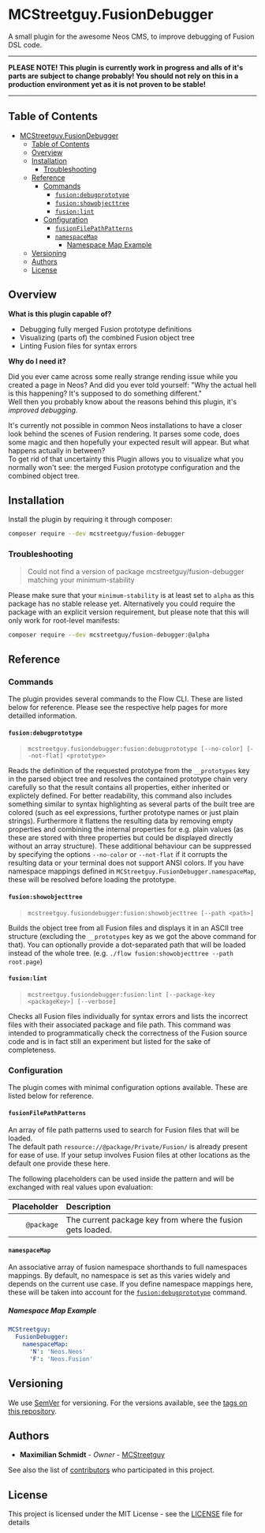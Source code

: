 # MCStreetguy.FusionDebugger

A small plugin for the awesome Neos CMS, to improve debugging of Fusion DSL code.

-------

**PLEASE NOTE! This plugin is currently work in progress and alls of it's parts are subject to change probably! You should not rely on this in a production environment yet as it is not proven to be stable!**

-------
## Table of Contents

- [MCStreetguy.FusionDebugger](#mcstreetguyfusiondebugger)
  - [Table of Contents](#table-of-contents)
  - [Overview](#overview)
  - [Installation](#installation)
    - [Troubleshooting](#troubleshooting)
  - [Reference](#reference)
    - [Commands](#commands)
      - [`fusion:debugprototype`](#fusiondebugprototype)
      - [`fusion:showobjecttree`](#fusionshowobjecttree)
      - [`fusion:lint`](#fusionlint)
    - [Configuration](#configuration)
      - [`fusionFilePathPatterns`](#fusionfilepathpatterns)
      - [`namespaceMap`](#namespacemap)
        - [Namespace Map Example](#namespace-map-example)
  - [Versioning](#versioning)
  - [Authors](#authors)
  - [License](#license)

## Overview

**What is this plugin capable of?**

- Debugging fully merged Fusion prototype definitions
- Visualizing (parts of) the combined Fusion object tree
- Linting Fusion files for syntax errors

**Why do I need it?**

Did you ever came across some really strange rending issue while you created a page in Neos?
And did you ever told yourself: "Why the actual hell is this happening? It's supposed to do something different."  
Well then you probably know about the reasons behind this plugin, it's _improved debugging_.

It's currently not possible in common Neos installations to have a closer look behind the scenes of Fusion rendering.
It parses some code, does some magic and then hopefully your expected result will appear.
But what happens actually in between?  
To get rid of that uncertainty this Plugin allows you to visualize what you normally won't see: the merged Fusion prototype configuration and the combined object tree.

## Installation

Install the plugin by requiring it through composer:

``` bash
composer require --dev mcstreetguy/fusion-debugger
```

### Troubleshooting

> Could not find a version of package mcstreetguy/fusion-debugger matching your minimum-stability

Please make sure that your `minimum-stability` is at least set to `alpha` as this package has no stable release yet.
Alternatively you could require the package with an explicit version requirement, but please note that this will only work for root-level manifests:

``` bash
composer require --dev mcstreetguy/fusion-debugger:@alpha
```

## Reference

### Commands

The plugin provides several commands to the Flow CLI. These are listed below for reference.
Please see the respective help pages for more detailled information.

#### `fusion:debugprototype`
  
> `mcstreetguy.fusiondebugger:fusion:debugprototype [--no-color] [--not-flat] <prototype>`

Reads the definition of the requested prototype from the `__prototypes` key in the parsed object tree and resolves the contained prototype chain very carefully so that the result contains all properties, either inherited or explictely defined.
For better readability, this command also includes something similar to syntax highlighting as several parts of the built tree are colored (such as eel expressions, further prototype names or just plain strings). Furthermore it flattens the resulting data by removing empty properties and combining the internal properties for e.g. plain values (as these are stored with three properties but could be displayed directly without an array structure).
These additional behaviour can be suppressed by specifying the options `--no-color` or `--not-flat` if it corrupts the resulting data or your terminal does not support ANSI colors.
If you have namespace mappings defined in `MCStreetguy.FusionDebugger.namespaceMap`, these will be resolved before loading the prototype.

#### `fusion:showobjecttree`

> `mcstreetguy.fusiondebugger:fusion:showobjecttree [--path <path>]`

Builds the object tree from all Fusion files and displays it in an ASCII tree structure (excluding the `__prototypes` key as we got the above command for that).
You can optionally provide a dot-separated path that will be loaded instead of the whole tree. (e.g. `./flow fusion:showobjecttree --path root.page`)

#### `fusion:lint`

> `mcstreetguy.fusiondebugger:fusion:lint [--package-key <packageKey>] [--verbose]`

Checks all Fusion files individually for syntax errors and lists the incorrect files with their associated package and file path.
This command was intended to programmatically check the correctness of the Fusion source code and is in fact still an experiment but listed for the sake of completeness.

### Configuration

The plugin comes with minimal configuration options available. These are listed below for reference.

#### `fusionFilePathPatterns`

An array of file path patterns used to search for Fusion files that will be loaded.  
The default path `resource://@package/Private/Fusion/` is already present for ease of use.
If your setup involves Fusion files at other locations as the default one provide these here.

The following placeholders can be used inside the pattern and will be exchanged with real values upon evaluation:

| **Placeholder** | **Description** |
|----------------:|:----------------|
| `@package` | The current package key from where the fusion gets loaded. |

#### `namespaceMap`

An associative array of fusion namespace shorthands to full namespaces mappings.
By default, no namespace is set as this varies widely and depends on the current use case.
If you define namespace mappings here, these will be taken into account for the [`fusion:debugprototype`](#fusiondebugprototype) command.

##### Namespace Map Example

```yaml
MCStreetguy:
  FusionDebugger:
    namespaceMap:
      'N': 'Neos.Neos'
      'F': 'Neos.Fusion'
```

## Versioning

We use [SemVer](http://semver.org/) for versioning. For the versions available, see the [tags on this repository](https://github.com/MCStreetguy/fusion-debugger/tags). 

## Authors

* **Maximilian Schmidt** - _Owner_ - [MCStreetguy](https://github.com/MCStreetguy/)

See also the list of [contributors](https://github.com/MCStreetguy/fusion-debugger/contributors) who participated in this project.

## License

This project is licensed under the MIT License - see the [LICENSE](LICENSE) file for details
